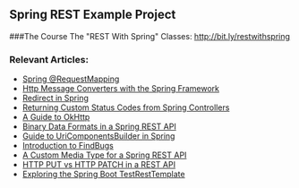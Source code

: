 ## Spring REST Example Project

###The Course
The "REST With Spring" Classes: http://bit.ly/restwithspring

### Relevant Articles:
- [Spring @RequestMapping](http://www.baeldung.com/spring-requestmapping)
- [Http Message Converters with the Spring Framework](http://www.baeldung.com/spring-httpmessageconverter-rest)
- [Redirect in Spring](http://www.baeldung.com/spring-redirect-and-forward)
- [Returning Custom Status Codes from Spring Controllers](http://www.baeldung.com/spring-mvc-controller-custom-http-status-code)
- [A Guide to OkHttp](http://www.baeldung.com/guide-to-okhttp)
- [Binary Data Formats in a Spring REST API](http://www.baeldung.com/spring-rest-api-with-binary-data-formats)
- [Guide to UriComponentsBuilder in Spring](http://www.baeldung.com/spring-uricomponentsbuilder)
- [Introduction to FindBugs](http://www.baeldung.com/intro-to-findbugs)
- [A Custom Media Type for a Spring REST API](http://www.baeldung.com/spring-rest-custom-media-type)
- [HTTP PUT vs HTTP PATCH in a REST API](http://www.baeldung.com/http-put-patch-difference-spring)
- [Exploring the Spring Boot TestRestTemplate](http://www.baeldung.com/spring-boot-testresttemplate)
